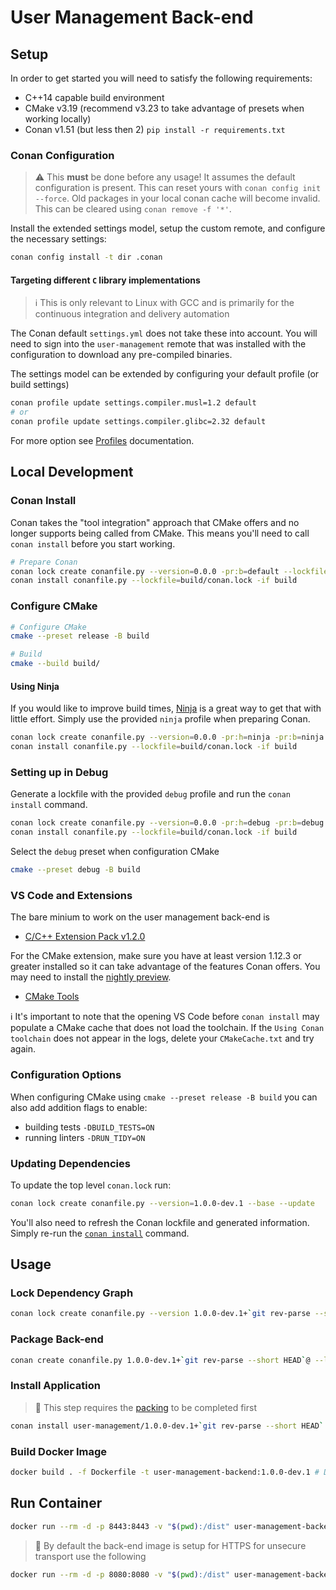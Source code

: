 # User Management Back-end

## Setup

In order to get started you will need to satisfy the following requirements:

- C++14 capable build environment
- CMake v3.19 (recommend v3.23 to take advantage of presets when working locally)
- Conan v1.51 (but less then 2) `pip install -r requirements.txt`

### Conan Configuration

> :warning: This **must** be done before any usage!
> It assumes the default configuration is present. This can reset yours with `conan config init --force`.
> Old packages in your local conan cache will become invalid. This can be cleared using `conan remove -f '*'`.

Install the extended settings model, setup the custom remote, and configure the necessary settings:

```sh
conan config install -t dir .conan
```

#### Targeting different `C` library implementations

> :information_source: This is only relevant to Linux with GCC and is primarily for the continuous integration and delivery automation

The Conan default `settings.yml` does not take these into account. You will need to sign into the `user-management` remote that was installed
with the configuration to download any pre-compiled binaries.

The settings model can be extended by configuring your default profile (or build settings)

```sh
conan profile update settings.compiler.musl=1.2 default
# or
conan profile update settings.compiler.glibc=2.32 default
```

For more option see [Profiles](https://docs.conan.io/en/latest/reference/profiles.html) documentation.

## Local Development

### Conan Install

Conan takes the "tool integration" approach that CMake offers and no longer supports being called from CMake.
This means you'll need to call `conan install` before you start working.

```sh
# Prepare Conan
conan lock create conanfile.py --version=0.0.0 -pr:b=default --lockfile=conan.lock --lockfile-out=build/conan.lock
conan install conanfile.py --lockfile=build/conan.lock -if build
```

### Configure CMake

```sh
# Configure CMake
cmake --preset release -B build

# Build
cmake --build build/
```

#### Using Ninja

If you would like to improve build times, [Ninja](https://ninja-build.org/manual.html) is a great way to get that with little effort.
Simply use the provided `ninja` profile when preparing Conan.

```sh
conan lock create conanfile.py --version=0.0.0 -pr:h=ninja -pr:b=ninja --lockfile=conan.lock --lockfile-out=build/conan.lock
conan install conanfile.py --lockfile=build/conan.lock -if build
```

### Setting up in Debug

Generate a lockfile with the provided `debug` profile and run the `conan install` command.

```sh
conan lock create conanfile.py --version=0.0.0 -pr:h=debug -pr:b=debug --lockfile=conan.lock --lockfile-out=build/conan.lock
conan install conanfile.py --lockfile=build/conan.lock -if build
```

Select the `debug` preset when configuration CMake

```sh
cmake --preset debug -B build
```

### VS Code and Extensions

The bare minium to work on the user management back-end is

- [C/C++ Extension Pack v1.2.0](https://marketplace.visualstudio.com/items?itemName=ms-vscode.cpptools-extension-pack)

For the CMake extension, make sure you have at least version 1.12.3 or greater installed so it can
take advantage of the features Conan offers. You may need to install the [nightly preview](https://github.com/microsoft/vscode-cmake-tools/pull/2544#issuecomment-1164797621).

- [CMake Tools](https://marketplace.visualstudio.com/items?itemName=ms-vscode.cmake-tools)

:information_source: It's important to note that the opening VS Code before `conan install` may populate a CMake cache that
does not load the toolchain. If the `Using Conan toolchain` does not appear in the logs, delete your `CMakeCache.txt` and try again.

### Configuration Options

When configuring CMake using `cmake --preset release -B build` you can also add addition flags to enable:

- building tests `-DBUILD_TESTS=ON`
- running linters `-DRUN_TIDY=ON`

### Updating Dependencies

To update the top level `conan.lock` run:

```sh
conan lock create conanfile.py --version=1.0.0-dev.1 --base --update
```

You'll also need to refresh the Conan lockfile and generated information.
Simply re-run the [`conan install`](#conan-install) command.

## Usage

### Lock Dependency Graph

```sh
conan lock create conanfile.py --version 1.0.0-dev.1+`git rev-parse --short HEAD` --lockfile=conan.lock --lockfile-out=build/conan.lock -pr:b=default
```

### Package Back-end

```sh
conan create conanfile.py 1.0.0-dev.1+`git rev-parse --short HEAD`@ --lockfile build/conan.lock
```

### Install Application

> :notebook: This step requires the [packing](#package-back-end) to be completed first

```sh
conan install user-management/1.0.0-dev.1+`git rev-parse --short HEAD`  --lockfile build/conan.lock
```

### Build Docker Image

```sh
docker build . -f Dockerfile -t user-management-backend:1.0.0-dev.1 # Docker does not support SemVer build information
```

## Run Container

```sh
docker run --rm -d -p 8443:8443 -v "$(pwd):/dist" user-management-backend:1.0.0-dev.1
```

> :notebook: By default the back-end image is setup for HTTPS for unsecure transport use the following

```sh
docker run --rm -d -p 8080:8080 -v "$(pwd):/dist" user-management-backend:1.0.0-dev.1 dist -a "0.0.0.0" -p 8080 -n 4
```
